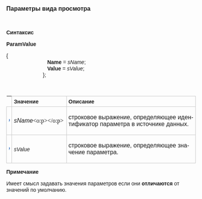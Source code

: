 <html>
<head>
<style type="text/css">
.style2 {
	font-family: Arial;
}
.style7 {
	font-size: medium;
}
 table.MsoNormalTable
	{line-height:115%;
	font-size:11.0pt;
	font-family:"Calibri","sans-serif";
	}
a:link
	{color:blue;
	text-decoration:underline;
	text-underline:single;
}
.style8 {
	border-width: 0;
}
.style9 {
	border: 1px solid #C5C5C5;
}
.style10 {
	font-weight: bold;
	border: 1px solid #C5C5C5;
}
</style>
</head>

<p><font face="Arial"><span lang="ru" class="style7"><strong>&#1055;&#1072;&#1088;&#1072;&#1084;&#1077;&#1090;&#1088;&#1099; 
&#1074;&#1080;&#1076;&#1072; &#1087;&#1088;&#1086;&#1089;&#1084;&#1086;&#1090;&#1088;&#1072;</strong></span></font></p>

<p class="label">&nbsp;</p>
<p class="label"><font face="Arial"><b>&#1057;&#1080;&#1085;&#1090;&#1072;&#1082;&#1089;&#1080;&#1089;</b></font></p>

<font face="Arial"><strong>ParamValue</strong>&nbsp;
</font>

<span class="style2">{<br>
<span lang="en-us">&nbsp;&nbsp;&nbsp;&nbsp;&nbsp;&nbsp;&nbsp; </span>&nbsp;&nbsp;&nbsp;&nbsp;&nbsp;&nbsp;&nbsp;&nbsp;&nbsp;<span lang="en-us">&nbsp;
</span>&nbsp;&nbsp;&nbsp;&nbsp;&nbsp;&nbsp;&nbsp;&nbsp;
<strong>Name</strong> = <em>sName</em>; <br>
&nbsp;&nbsp;&nbsp;&nbsp;&nbsp;&nbsp;&nbsp;&nbsp;<span lang="en-us">&nbsp;&nbsp;&nbsp;&nbsp;&nbsp;&nbsp;&nbsp;&nbsp;&nbsp;&nbsp;&nbsp;&nbsp;&nbsp;&nbsp;&nbsp;&nbsp;&nbsp;&nbsp;
</span>&nbsp;<span lang="en-us"><strong>Value</strong></span> = <em>s<span lang="en-us">Value</span></em>;<br>
<span lang="en-us">&nbsp;&nbsp;&nbsp;&nbsp;&nbsp;&nbsp;&nbsp;&nbsp;&nbsp;&nbsp;&nbsp;&nbsp;&nbsp;&nbsp;&nbsp;&nbsp;
</span>&nbsp;&nbsp;&nbsp;&nbsp;&nbsp;&nbsp;&nbsp; };<br>
<br>
</span>&nbsp;&nbsp;<table class="style8" cellpadding="0" style="mso-cellspacing:1.5pt;
 mso-yfti-tbllook:1184;mso-padding-alt:3.75pt 3.75pt 3.75pt 3.75pt">
	<tr style="mso-yfti-irow:0;mso-yfti-firstrow:yes">
		<td style="width:2%; padding:3.75pt 3.75pt 3.75pt 3.75pt">
		&nbsp;</td>
		<td width="29%" style="width:29.0%;padding:3.75pt 3.75pt 3.75pt 3.75pt" class="style10">
		<font face="Arial"><span lang="ru">&#1047;&#1085;&#1072;&#1095;&#1077;&#1085;&#1080;&#1077;</span></font></td>
		<td width="71%" style="width:71.0%;padding:3.75pt 3.75pt 3.75pt 3.75pt" class="style9">
		<font face="Arial"><strong>&#1054;&#1087;&#1080;&#1089;&#1072;&#1085;&#1080;&#1077;</strong></font></td>
	</tr>
	<tr style="mso-yfti-irow:0;mso-yfti-firstrow:yes">
		<td style="width:2%; padding:3.75pt 3.75pt 3.75pt 3.75pt" class="style9">
		<img src="../../IMAGES/pubfield.gif" width="16" height="16"></td>
		<td width="29%" style="width:29.0%;padding:3.75pt 3.75pt 3.75pt 3.75pt" class="style9">
		<p class="MsoNormal"><i>
		<span style="font-size:12.0pt;font-family:&quot;Arial&quot;,&quot;sans-serif&quot;;
  mso-fareast-font-family:&quot;Times New Roman&quot;">sName</span></i><span style="font-size:12.0pt;font-family:&quot;Times New Roman&quot;,&quot;serif&quot;;mso-fareast-font-family:
  &quot;Times New Roman&quot;"><o:p></o:p></span></p>
		</td>
		<td width="71%" style="width:71.0%;padding:3.75pt 3.75pt 3.75pt 3.75pt" class="style9">
		<p class="MsoNormal">
		<span lang="RU" style="font-size:12.0pt;font-family:&quot;Arial&quot;,&quot;sans-serif&quot;;
  mso-fareast-font-family:&quot;Times New Roman&quot;;mso-ansi-language:RU">
		&#1089;&#1090;&#1088;&#1086;&#1082;&#1086;&#1074;&#1086;&#1077; &#1074;&#1099;&#1088;&#1072;&#1078;&#1077;&#1085;&#1080;&#1077;, &#1086;&#1087;&#1088;&#1077;&#1076;&#1077;&#1083;&#1103;&#1102;&#1097;&#1077;&#1077; &#1080;&#1076;&#1077;&#1085;&#1090;&#1080;&#1092;&#1080;&#1082;&#1072;&#1090;&#1086;&#1088; &#1087;&#1072;&#1088;&#1072;&#1084;&#1077;&#1090;&#1088;&#1072; 
		&#1074; &#1080;&#1089;&#1090;&#1086;&#1095;&#1085;&#1080;&#1082;&#1077; &#1076;&#1072;&#1085;&#1085;&#1099;&#1093;</span><span lang="en-us"><span style="font-size:12.0pt;font-family:&quot;Arial&quot;,&quot;sans-serif&quot;;
  mso-fareast-font-family:&quot;Times New Roman&quot;;mso-ansi-language:RU">.</span></span></p>
		</td>
	</tr>
	<tr style="mso-yfti-irow:1">
		<td style="width:2%; padding:3.75pt 3.75pt 3.75pt 3.75pt" class="style9">
		<img src="../../IMAGES/pubfield.gif" width="16" height="16"></td>
		<td width="29%" style="width:29.0%;padding:3.75pt 3.75pt 3.75pt 3.75pt" class="style9">
		<p class="MsoNormal"><span class="style2"> <em>s<span lang="en-us">Value</span></em></span></p>
		</td>
		<td width="71%" style="width:71.0%;padding:3.75pt 3.75pt 3.75pt 3.75pt" class="style9">
		<p class="MsoNormal">
		<span lang="RU" style="font-size:12.0pt;font-family:&quot;Arial&quot;,&quot;sans-serif&quot;;
  mso-fareast-font-family:&quot;Times New Roman&quot;;mso-ansi-language:RU">
		&#1089;&#1090;&#1088;&#1086;&#1082;&#1086;&#1074;&#1086;&#1077; &#1074;&#1099;&#1088;&#1072;&#1078;&#1077;&#1085;&#1080;&#1077;, &#1086;&#1087;&#1088;&#1077;&#1076;&#1077;&#1083;&#1103;&#1102;&#1097;&#1077;&#1077; 
		&#1079;&#1085;&#1072;&#1095;&#1077;&#1085;&#1080;&#1077; &#1087;&#1072;&#1088;&#1072;&#1084;&#1077;&#1090;&#1088;&#1072;</span><span lang="en-us"><span style="font-size:12.0pt;font-family:&quot;Arial&quot;,&quot;sans-serif&quot;;
  mso-fareast-font-family:&quot;Times New Roman&quot;;mso-ansi-language:RU">.</span></span></p>
		</td>
	</tr>
	</table>

<p class="label"><b><font face="Arial">&#1055;&#1088;&#1080;&#1084;&#1077;&#1095;&#1072;&#1085;&#1080;&#1077;</font></b></p>

<p class="label"><font face="Arial">&#1048;&#1084;&#1077;&#1077;&#1090; &#1089;&#1084;&#1099;&#1089;&#1083; &#1079;&#1072;&#1076;&#1072;&#1074;&#1072;&#1090;&#1100; &#1079;&#1085;&#1072;&#1095;&#1077;&#1085;&#1080;&#1103; &#1087;&#1072;&#1088;&#1072;&#1084;&#1077;&#1090;&#1088;&#1086;&#1074; 
&#1077;&#1089;&#1083;&#1080; &#1086;&#1085;&#1080; <strong>&#1086;&#1090;&#1083;&#1080;&#1095;&#1072;&#1102;&#1090;&#1089;&#1103; </strong>&#1086;&#1090; &#1079;&#1085;&#1072;&#1095;&#1077;&#1085;&#1080;&#1081; &#1087;&#1086; &#1091;&#1084;&#1086;&#1083;&#1095;&#1072;&#1085;&#1080;&#1102;.</font></p>


